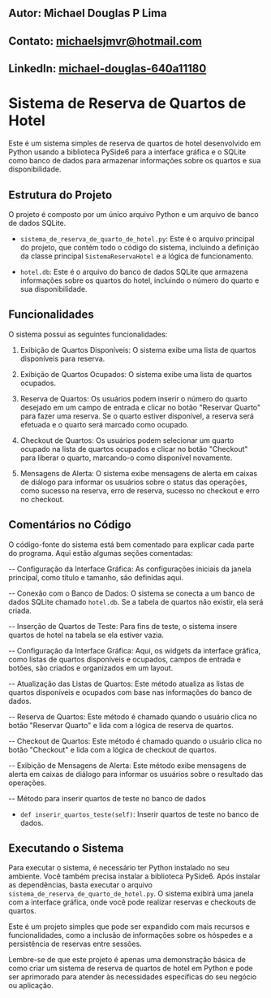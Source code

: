 ## Autor: Michael Douglas P Lima
## Contato: michaelsjmvr@hotmail.com
## LinkedIn: [michael-douglas-640a11180](https://www.linkedin.com/in/michael-douglas-640a11180/)

# Sistema de Reserva de Quartos de Hotel

Este é um sistema simples de reserva de quartos de hotel desenvolvido em Python usando a biblioteca PySide6 para a interface gráfica e o SQLite como banco de dados para armazenar informações sobre os quartos e sua disponibilidade.

## Estrutura do Projeto

O projeto é composto por um único arquivo Python e um arquivo de banco de dados SQLite.

- `sistema_de_reserva_de_quarto_de_hotel.py`: Este é o arquivo principal do projeto, que contém todo o código do sistema, incluindo a definição da classe principal `SistemaReservaHotel` e a lógica de funcionamento.

- `hotel.db`: Este é o arquivo do banco de dados SQLite que armazena informações sobre os quartos do hotel, incluindo o número do quarto e sua disponibilidade.

## Funcionalidades

O sistema possui as seguintes funcionalidades:

1. Exibição de Quartos Disponíveis: O sistema exibe uma lista de quartos disponíveis para reserva.

2. Exibição de Quartos Ocupados: O sistema exibe uma lista de quartos ocupados.

3. Reserva de Quartos: Os usuários podem inserir o número do quarto desejado em um campo de entrada e clicar no botão "Reservar Quarto" para fazer uma reserva. Se o quarto estiver disponível, a reserva será efetuada e o quarto será marcado como ocupado.

4. Checkout de Quartos: Os usuários podem selecionar um quarto ocupado na lista de quartos ocupados e clicar no botão "Checkout" para liberar o quarto, marcando-o como disponível novamente.

5. Mensagens de Alerta: O sistema exibe mensagens de alerta em caixas de diálogo para informar os usuários sobre o status das operações, como sucesso na reserva, erro de reserva, sucesso no checkout e erro no checkout.

## Comentários no Código

O código-fonte do sistema está bem comentado para explicar cada parte do programa. Aqui estão algumas seções comentadas:

-- Configuração da Interface Gráfica: As configurações iniciais da janela principal, como título e tamanho, são definidas aqui.

-- Conexão com o Banco de Dados: O sistema se conecta a um banco de dados SQLite chamado `hotel.db`. Se a tabela de quartos não existir, ela será criada.

-- Inserção de Quartos de Teste: Para fins de teste, o sistema insere quartos de hotel na tabela se ela estiver vazia.

-- Configuração da Interface Gráfica: Aqui, os widgets da interface gráfica, como listas de quartos disponíveis e ocupados, campos de entrada e botões, são criados e organizados em um layout.

-- Atualização das Listas de Quartos: Este método atualiza as listas de quartos disponíveis e ocupados com base nas informações do banco de dados.

-- Reserva de Quartos: Este método é chamado quando o usuário clica no botão "Reservar Quarto" e lida com a lógica de reserva de quartos.

-- Checkout de Quartos: Este método é chamado quando o usuário clica no botão "Checkout" e lida com a lógica de checkout de quartos.

-- Exibição de Mensagens de Alerta: Este método exibe mensagens de alerta em caixas de diálogo para informar os usuários sobre o resultado das operações.

-- Método para inserir quartos de teste no banco de dados
- `def inserir_quartos_teste(self)`: Inserir quartos de teste no banco de dados.

## Executando o Sistema

Para executar o sistema, é necessário ter Python instalado no seu ambiente. Você também precisa instalar a biblioteca PySide6. Após instalar as dependências, basta executar o arquivo `sistema_de_reserva_de_quarto_de_hotel.py`. O sistema exibirá uma janela com a interface gráfica, onde você pode realizar reservas e checkouts de quartos.

Este é um projeto simples que pode ser expandido com mais recursos e funcionalidades, como a inclusão de informações sobre os hóspedes e a persistência de reservas entre sessões.

Lembre-se de que este projeto é apenas uma demonstração básica de como criar um sistema de reserva de quartos de hotel em Python e pode ser aprimorado para atender às necessidades específicas do seu negócio ou aplicação.

